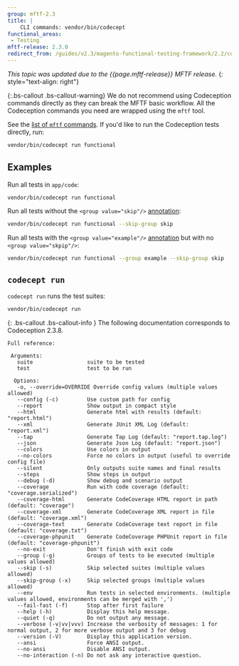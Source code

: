 ```yaml
---
group: mftf-2.3
title: |
    CLI commands: vendor/bin/codecept
functional_areas:
 - Testing
mftf-release: 2.3.0
redirect_from: /guides/v2.3/magento-functional-testing-framework/2.2/commands/codeception.html
---
```


_This topic was updated due to the {{page.mftf-release}} MFTF release._
{: style="text-align: right"}

{:.bs-callout .bs-callout-warning}
We do not recommend using Codeception commands directly as they can break the MFTF basic workflow.
All the Codeception commands you need are wrapped using the `mftf` tool.

See the [list of `mftf` commands](mftf.html). If you'd like to run the Codeception tests directly, run:

```bash
vendor/bin/codecept run functional
```

## Examples

Run all tests in `app/code`:

```bash
vendor/bin/codecept run functional
```

Run all tests without the `<group value="skip"/>` [annotation](../test/annotations.html):

```bash
vendor/bin/codecept run functional --skip-group skip
```

Run all tests with the `<group value="example"/>` [annotation](../test/annotations.html) but with no `<group value="skpip"/>`:

```bash
vendor/bin/codecept run functional --group example --skip-group skip
```

## `codecept run`

`codecept run` runs the test suites:

```bash
vendor/bin/codecept run
```

{: .bs-callout .bs-callout-info }
The following documentation corresponds to Codeception 2.3.8.

```
Full reference:

 Arguments:
   suite                 suite to be tested
   test                  test to be run

  Options:
   -o, --override=OVERRIDE Override config values (multiple values allowed)
   --config (-c)         Use custom path for config
   --report              Show output in compact style
   --html                Generate html with results (default: "report.html")
   --xml                 Generate JUnit XML Log (default: "report.xml")
   --tap                 Generate Tap Log (default: "report.tap.log")
   --json                Generate Json Log (default: "report.json")
   --colors              Use colors in output
   --no-colors           Force no colors in output (useful to override config file)
   --silent              Only outputs suite names and final results
   --steps               Show steps in output
   --debug (-d)          Show debug and scenario output
   --coverage            Run with code coverage (default: "coverage.serialized")
   --coverage-html       Generate CodeCoverage HTML report in path (default: "coverage")
   --coverage-xml        Generate CodeCoverage XML report in file (default: "coverage.xml")
   --coverage-text       Generate CodeCoverage text report in file (default: "coverage.txt")
   --coverage-phpunit    Generate CodeCoverage PHPUnit report in file (default: "coverage-phpunit")
   --no-exit             Don't finish with exit code
   --group (-g)          Groups of tests to be executed (multiple values allowed)
   --skip (-s)           Skip selected suites (multiple values allowed)
   --skip-group (-x)     Skip selected groups (multiple values allowed)
   --env                 Run tests in selected environments. (multiple values allowed, environments can be merged with ',')
   --fail-fast (-f)      Stop after first failure
   --help (-h)           Display this help message.
   --quiet (-q)          Do not output any message.
   --verbose (-v|vv|vvv) Increase the verbosity of messages: 1 for normal output, 2 for more verbose output and 3 for debug
   --version (-V)        Display this application version.
   --ansi                Force ANSI output.
   --no-ansi             Disable ANSI output.
   --no-interaction (-n) Do not ask any interactive question.
```
